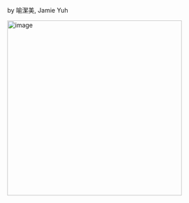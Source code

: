 by 喻潔美, Jamie Yuh 

<img width="400" alt="image" src="https://github.com/user-attachments/assets/509ef0a3-1804-4b33-a0e1-53c57f65f53e" />

